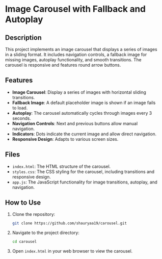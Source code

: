 # Image Carousel with Fallback and Autoplay

## Description
This project implements an image carousel that displays a series of images in a sliding format. It includes navigation controls, a fallback image for missing images, autoplay functionality, and smooth transitions. The carousel is responsive and features round arrow buttons.

## Features
- **Image Carousel**: Display a series of images with horizontal sliding transitions.
- **Fallback Image**: A default placeholder image is shown if an image fails to load.
- **Autoplay**: The carousel automatically cycles through images every 3 seconds.
- **Navigation Controls**: Next and previous buttons allow manual navigation.
- **Indicators**: Dots indicate the current image and allow direct navigation.
- **Responsive Design**: Adapts to various screen sizes.

## Files
- `index.html`: The HTML structure of the carousel.
- `styles.css`: The CSS styling for the carousel, including transitions and responsive design.
- `app.js`: The JavaScript functionality for image transitions, autoplay, and navigation.

## How to Use
1. Clone the repository:
    ```bash
    git clone https://github.com/shauryaa19/carousel.git
    ```
2. Navigate to the project directory:
    ```bash
    cd carousel
    ```
3. Open `index.html` in your web browser to view the carousel.